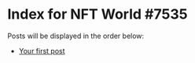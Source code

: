 # Index for NFT World #7535
Posts will be displayed in the order below:

- [Your first post](./001-first.md)

